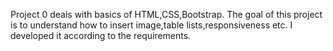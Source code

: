 Project 0 deals with basics of HTML,CSS,Bootstrap. The goal of this project is to understand how to insert image,table
lists,responsiveness etc. I developed it according to the requirements.
